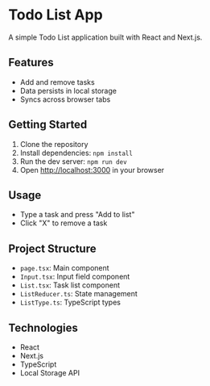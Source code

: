 # Todo List App

A simple Todo List application built with React and Next.js.

## Features

- Add and remove tasks
- Data persists in local storage
- Syncs across browser tabs

## Getting Started

1. Clone the repository
2. Install dependencies: `npm install`
3. Run the dev server: `npm run dev`
4. Open [http://localhost:3000](http://localhost:3000) in your browser

## Usage

- Type a task and press "Add to list"
- Click "X" to remove a task

## Project Structure

- `page.tsx`: Main component
- `Input.tsx`: Input field component
- `List.tsx`: Task list component
- `ListReducer.ts`: State management
- `ListType.ts`: TypeScript types

## Technologies

- React
- Next.js
- TypeScript
- Local Storage API